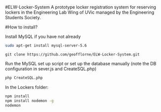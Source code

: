 #ELW-Locker-System
A prototype locker registration system for reserving lockers in the Engineering Lab Wing of UVic managed by the Engineering Students Society.

#How to install?

Install MySQL if you have not already

```bash
sudo apt-get install mysql-server-5.6
```

```bsah
git clone https://github.com/geofflorne/ELW-Locker-System.git
```


Run the MySQL set up script or set up the database manually (note the DB configuration in sever.js and CreateSQL.php)
```bash
php CreateSQL.php
```

In the Lockers folder:
```bash
npm install
npm install nodemon -g
nodemon
```
